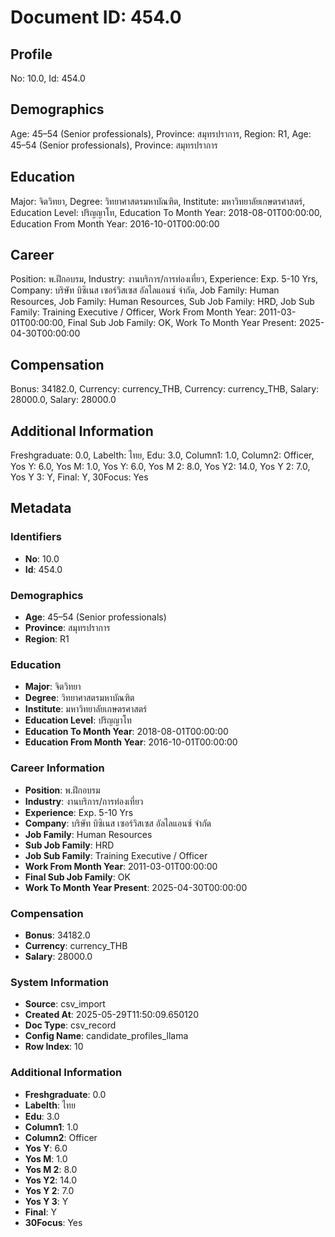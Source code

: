 # Document ID: 454.0

## Profile

No: 10.0, Id: 454.0

## Demographics

Age: 45–54   (Senior professionals), Province: สมุทรปราการ, Region: R1, Age: 45–54   (Senior professionals), Province: สมุทรปราการ

## Education

Major: จิตวิทยา, Degree: วิทยาศาสตรมหาบัณฑิต, Institute: มหาวิทยาลัยเกษตรศาสตร์, Education Level: ปริญญาโท, Education To Month Year: 2018-08-01T00:00:00, Education From Month Year: 2016-10-01T00:00:00

## Career

Position: พ.ฝึกอบรม, Industry: งานบริการ/การท่องเที่ยว, Experience: Exp. 5-10 Yrs, Company: บริษัท บิซิเนส เซอร์วิสเซส อัลไลแอนซ์ จำกัด, Job Family: Human Resources, Job Family: Human Resources, Sub Job Family: HRD, Job Sub Family: Training Executive / Officer, Work From Month Year: 2011-03-01T00:00:00, Final Sub Job Family: OK, Work To Month Year Present: 2025-04-30T00:00:00

## Compensation

Bonus: 34182.0, Currency: currency_THB, Currency: currency_THB, Salary: 28000.0, Salary: 28000.0

## Additional Information

Freshgraduate: 0.0, Labelth: ไทย, Edu: 3.0, Column1: 1.0, Column2: Officer, Yos Y: 6.0, Yos M: 1.0, Yos Y: 6.0, Yos M 2: 8.0, Yos Y2: 14.0, Yos Y 2: 7.0, Yos Y 3: Y, Final: Y, 30Focus: Yes

## Metadata

### Identifiers

- **No**: 10.0
- **Id**: 454.0

### Demographics

- **Age**: 45–54   (Senior professionals)
- **Province**: สมุทรปราการ
- **Region**: R1

### Education

- **Major**: จิตวิทยา
- **Degree**: วิทยาศาสตรมหาบัณฑิต
- **Institute**: มหาวิทยาลัยเกษตรศาสตร์
- **Education Level**: ปริญญาโท
- **Education To Month Year**: 2018-08-01T00:00:00
- **Education From Month Year**: 2016-10-01T00:00:00

### Career Information

- **Position**: พ.ฝึกอบรม
- **Industry**: งานบริการ/การท่องเที่ยว
- **Experience**: Exp. 5-10 Yrs
- **Company**: บริษัท บิซิเนส เซอร์วิสเซส อัลไลแอนซ์ จำกัด
- **Job Family**: Human Resources
- **Sub Job Family**: HRD
- **Job Sub Family**: Training Executive / Officer
- **Work From Month Year**: 2011-03-01T00:00:00
- **Final Sub Job Family**: OK
- **Work To Month Year Present**: 2025-04-30T00:00:00

### Compensation

- **Bonus**: 34182.0
- **Currency**: currency_THB
- **Salary**: 28000.0

### System Information

- **Source**: csv_import
- **Created At**: 2025-05-29T11:50:09.650120
- **Doc Type**: csv_record
- **Config Name**: candidate_profiles_llama
- **Row Index**: 10

### Additional Information

- **Freshgraduate**: 0.0
- **Labelth**: ไทย
- **Edu**: 3.0
- **Column1**: 1.0
- **Column2**: Officer
- **Yos Y**: 6.0
- **Yos M**: 1.0
- **Yos M 2**: 8.0
- **Yos Y2**: 14.0
- **Yos Y 2**: 7.0
- **Yos Y 3**: Y
- **Final**: Y
- **30Focus**: Yes
